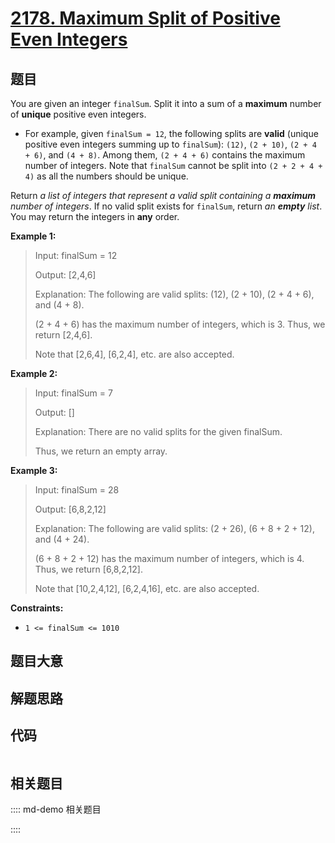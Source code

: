 # [2178. Maximum Split of Positive Even Integers](https://leetcode.com/problems/maximum-split-of-positive-even-integers)

## 题目

You are given an integer `finalSum`. Split it into a sum of a **maximum**
number of **unique** positive even integers.

  * For example, given `finalSum = 12`, the following splits are **valid** (unique positive even integers summing up to `finalSum`): `(12)`, `(2 + 10)`, `(2 + 4 + 6)`, and `(4 + 8)`. Among them, `(2 + 4 + 6)` contains the maximum number of integers. Note that `finalSum` cannot be split into `(2 + 2 + 4 + 4)` as all the numbers should be unique.

Return _a list of integers that represent a valid split containing a
**maximum** number of integers_. If no valid split exists for `finalSum`,
return _an **empty** list_. You may return the integers in **any** order.



**Example 1:**

> Input: finalSum = 12
> 
> Output: [2,4,6]
> 
> Explanation: The following are valid splits: (12), (2 + 10), (2 + 4 + 6), and (4 + 8).
> 
> (2 + 4 + 6) has the maximum number of integers, which is 3. Thus, we return [2,4,6].
> 
> Note that [2,6,4], [6,2,4], etc. are also accepted.

**Example 2:**

> Input: finalSum = 7
> 
> Output: []
> 
> Explanation: There are no valid splits for the given finalSum.
> 
> Thus, we return an empty array.

**Example 3:**

> Input: finalSum = 28
> 
> Output: [6,8,2,12]
> 
> Explanation: The following are valid splits: (2 + 26), (6 + 8 + 2 + 12), and (4 + 24). 
> 
> (6 + 8 + 2 + 12) has the maximum number of integers, which is 4. Thus, we return [6,8,2,12].
> 
> Note that [10,2,4,12], [6,2,4,16], etc. are also accepted.

**Constraints:**

  * `1 <= finalSum <= 1010`


## 题目大意

## 解题思路

## 代码

```javascript

```

## 相关题目

:::: md-demo 相关题目

::::
